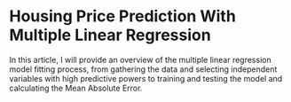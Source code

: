 # Housing Price Prediction With Multiple Linear Regression
In this article, I will provide an overview of the multiple linear regression model fitting process, from gathering the data and selecting independent variables with high predictive powers to training and testing the model and calculating the Mean Absolute Error.
